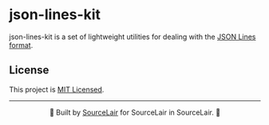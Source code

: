 # json-lines-kit

json-lines-kit is a set of lightweight utilities for dealing with the [JSON Lines format](http://jsonlines.org/).

## License

This project is [MIT Licensed](LICENSE).

---

<center>
  🌟 Built by <a href="https://www.sourcelair.com/">SourceLair</a> for SourceLair in SourceLair. 🌟
</center>